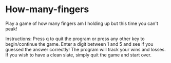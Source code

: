 # How-many-fingers
Play a game of how many fingers am I holding up but this time you can't peak!

Instructions:
Press q to quit the program or press any other key to begin/continue the game.
Enter a digit between 1 and 5 and see if you guessed the answer correctly!
The program will track your wins and losses. If you wish to have a clean slate, simply quit the game and start over.
